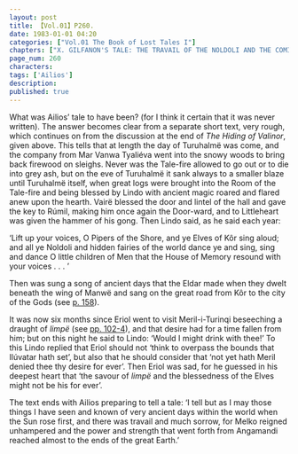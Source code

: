 ```yaml
---
layout: post
title: 【Vol.01】P260.
date: 1983-01-01 04:20
categories: ["Vol.01 The Book of Lost Tales I"]
chapters: ["X. GILFANON'S TALE: THE TRAVAIL OF THE NOLDOLI AND THE COMING OF MANKIND"]
page_num: 260
characters: 
tags: ['Ailios']
description: 
published: true
---
```


What was Ailios’ tale to have been? (for I think it certain that it was never written). The answer becomes clear from a separate short text, very rough, which continues on from the discussion at the end of <I>The Hiding of Valinor</I>, given above. This tells that at length the day of Turuhalmë was come, and the company from Mar Vanwa Tyaliéva went into the snowy woods to bring back firewood on sleighs. Never was the Tale-fire allowed to go out or to die into grey ash, but on the eve of Turuhalmë it sank always to a smaller blaze until Turuhalmë itself, when great logs were brought into the Room of the Tale-fire and being blessed by Lindo with ancient magic roared and flared anew upon the hearth. Vairë blessed the door and lintel of the hall and gave the key to Rúmil, making him once again the Door-ward, and to Littleheart was given the hammer of his gong. Then Lindo said, as he said each year:

‘Lift up your voices, O Pipers of the Shore, and ye Elves of Kôr sing aloud; and all ye Noldoli and hidden fairies of the world dance ye and sing, sing and dance O little children of Men that the House of Memory resound with your voices . . . ’

Then was sung a song of ancient days that the Eldar made when they dwelt beneath the wing of Manwë and sang on the great road from Kôr to the city of the Gods (see [p. 158]({{site.baseurl}}/vol01-p158)).

It was now six months since Eriol went to visit Meril-i-Turinqi beseeching a draught of <I>limpë</I> (see [pp. 102-4]({{site.baseurl}}/vol01-p102)), and that desire had for a time fallen from him; but on this night he said to Lindo: ‘Would I might drink with thee!’ To this Lindo replied that Eriol should not ‘think to overpass the bounds that Ilúvatar hath set’, but also that he should consider that ‘not yet hath Meril denied thee thy desire for ever’. Then Eriol was sad, for he guessed in his deepest heart that ‘the savour of <I>limpë</I> and the blessedness of the Elves might not be his for ever’.

The text ends with Ailios preparing to tell a tale: ‘I tell but as I may those things I have seen and known of very ancient days within the world when the Sun rose first, and there was travail and much sorrow, for Melko reigned unhampered and the power and strength that went forth from Angamandi reached almost to the ends of the great Earth.’

